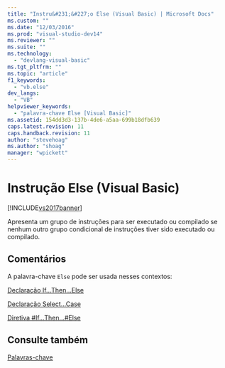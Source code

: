 ```yaml
---
title: "Instru&#231;&#227;o Else (Visual Basic) | Microsoft Docs"
ms.custom: ""
ms.date: "12/03/2016"
ms.prod: "visual-studio-dev14"
ms.reviewer: ""
ms.suite: ""
ms.technology: 
  - "devlang-visual-basic"
ms.tgt_pltfrm: ""
ms.topic: "article"
f1_keywords: 
  - "vb.else"
dev_langs: 
  - "VB"
helpviewer_keywords: 
  - "palavra-chave Else [Visual Basic]"
ms.assetid: 154dd3d3-137b-4de6-a5aa-699b18dfb639
caps.latest.revision: 11
caps.handback.revision: 11
author: "stevehoag"
ms.author: "shoag"
manager: "wpickett"
---
```

# Instru&#231;&#227;o Else (Visual Basic)
[!INCLUDE[vs2017banner](../../../csharp/includes/vs2017banner.md)]

Apresenta um grupo de instruções para ser executado ou compilado se nenhum outro grupo condicional de instruções tiver sido executado ou compilado.  
  
## Comentários  
 A palavra\-chave `Else` pode ser usada nesses contextos:  
  
 [Declaração If...Then...Else](../../../visual-basic/language-reference/statements/if-then-else-statement.md)  
  
 [Declaração Select...Case](../../../visual-basic/language-reference/statements/select-case-statement.md)  
  
 [Diretiva \#If...Then...\#Else](../../../visual-basic/language-reference/directives/if-then-else-directives.md)  
  
## Consulte também  
 [Palavras\-chave](../../../visual-basic/language-reference/keywords/index.md)